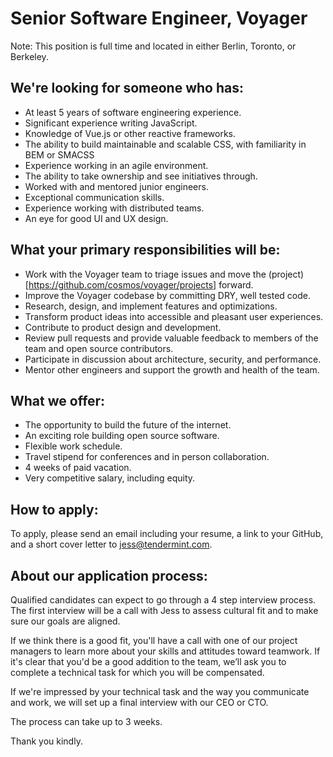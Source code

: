# Senior Software Engineer, Voyager

Note: This position is full time and located in either Berlin, Toronto, or Berkeley.

## We're looking for someone who has:
* At least 5 years of software engineering experience.
* Significant experience writing JavaScript.
* Knowledge of Vue.js or other reactive frameworks.
* The ability to build maintainable and scalable CSS, with familiarity in BEM or SMACSS
* Experience working in an agile environment.
* The ability to take ownership and see initiatives through.
* Worked with and mentored junior engineers.
* Exceptional communication skills.
* Experience working with distributed teams.
* An eye for good UI and UX design.

## What your primary responsibilities will be:
* Work with the Voyager team to triage issues and move the (project)[https://github.com/cosmos/voyager/projects] forward.
* Improve the Voyager codebase by committing DRY, well tested code.
* Research, design, and implement features and optimizations.
* Transform product ideas into accessible and pleasant user experiences.
* Contribute to product design and development.
* Review pull requests and provide valuable feedback to members of the team and open source contributors.
* Participate in discussion about architecture, security, and performance.
* Mentor other engineers and support the growth and health of the team.

## What we offer:
* The opportunity to build the future of the internet.
* An exciting role building open source software.
* Flexible work schedule.
* Travel stipend for conferences and in person collaboration.
* 4 weeks of paid vacation.
* Very competitive salary, including equity.

## How to apply:
To apply, please send an email including your resume, a link to your GitHub, and a short cover letter to jess@tendermint.com.

## About our application process:
Qualified candidates can expect to go through a 4 step interview process. The first interview will be a call with Jess to assess cultural fit and to make sure our goals are aligned.

If we think there is a good fit, you'll have a call with one of our project managers to learn more about your skills and attitudes toward teamwork. If it's clear that you'd be a good addition to the team, we’ll ask you to complete a technical task for which you will be compensated.

If we're impressed by your technical task and the way you communicate and work, we will set up a final interview with our CEO or CTO.

The process can take up to 3 weeks.

Thank you kindly.
